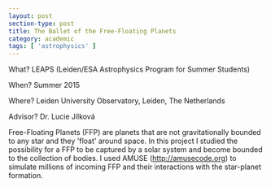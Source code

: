```yaml
---
layout: post
section-type: post
title: The Ballet of the Free-Floating Planets
category: academic
tags: [ 'astrophysics' ]
---
```


What? LEAPS (Leiden/ESA Astrophysics Program for Summer Students)

When? Summer 2015

Where? Leiden University Observatory, Leiden, The Netherlands

Advisor? Dr. Lucie Jílková


Free-Floating Planets (FFP) are planets that are not gravitationally bounded to any star and they 'float' around space. In this project I studied the possibility for a FFP to be captured by a solar system and become bounded to the collection of bodies. I used AMUSE (http://amusecode.org) to simulate millions of incoming FFP and their interactions with the star-planet formation.
